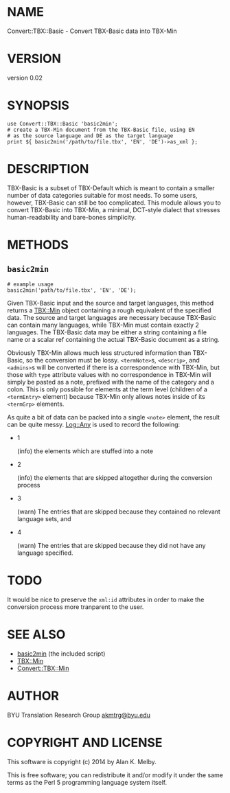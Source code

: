 # NAME

Convert::TBX::Basic - Convert TBX-Basic data into TBX-Min

# VERSION

version 0.02

# SYNOPSIS

    use Convert::TBX::Basic 'basic2min';
    # create a TBX-Min document from the TBX-Basic file, using EN
    # as the source language and DE as the target language
    print ${ basic2min('/path/to/file.tbx', 'EN', 'DE')->as_xml };

# DESCRIPTION

TBX-Basic is a subset of TBX-Default which is meant to contain a
smaller number of data categories suitable for most needs. To some
users, however, TBX-Basic can still be too complicated. This module
allows you to convert TBX-Basic into TBX-Min, a minimal, DCT-style
dialect that stresses human-readability and bare-bones simplicity.

# METHODS

## `basic2min`

    # example usage
    basic2min('path/to/file.tbx', 'EN', 'DE');

Given TBX-Basic input and the source and target languages, this method
returns a [TBX::Min](http://search.cpan.org/perldoc?TBX::Min) object containing a rough equivalent of the
specified data. The source and target languages are necessary because
TBX-Basic can contain many languages, while TBX-Min must contain
exactly 2 languages. The TBX-Basic data may be either a string
containing a file name or a scalar ref containing the actual TBX-Basic
document as a string.

Obviously TBX-Min allows much less structured information than
TBX-Basic, so the conversion must be lossy. `<termNote>`s,
`<descrip>`, and `<admins>`s will be converted if there is a
correspondence with TBX-Min, but those with `type` attribute values
with no correspondence in TBX-Min will simply be pasted as a note,
prefixed with the name of the category and a colon. This is only
possible for elements at the term level (children of a
`<termEntry>` element) because TBX-Min only allows notes inside of
its `<termGrp>` elements.

As quite a bit of data can be packed into a single `<note>`
element, the result can be quite messy. [Log::Any](http://search.cpan.org/perldoc?Log::Any) is used to record
the following:

- 1

    (info) the elements which are stuffed into a note

- 2

    (info) the elements that are skipped altogether during the
    conversion process

- 3

    (warn) The entries that are skipped because they contained no relevant
    language sets, and

- 4

    (warn) The entries that are skipped because they did not have any
    language specified.

# TODO

It would be nice to preserve the `xml:id` attributes in order
to make the conversion process more tranparent to the user.

# SEE ALSO

- [basic2min](http://search.cpan.org/perldoc?basic2min) (the included script)
- [TBX::Min](http://search.cpan.org/perldoc?TBX::Min)
- [Convert::TBX::Min](http://search.cpan.org/perldoc?Convert::TBX::Min)

# AUTHOR

BYU Translation Research Group <akmtrg@byu.edu>

# COPYRIGHT AND LICENSE

This software is copyright (c) 2014 by Alan K. Melby.

This is free software; you can redistribute it and/or modify it under
the same terms as the Perl 5 programming language system itself.
